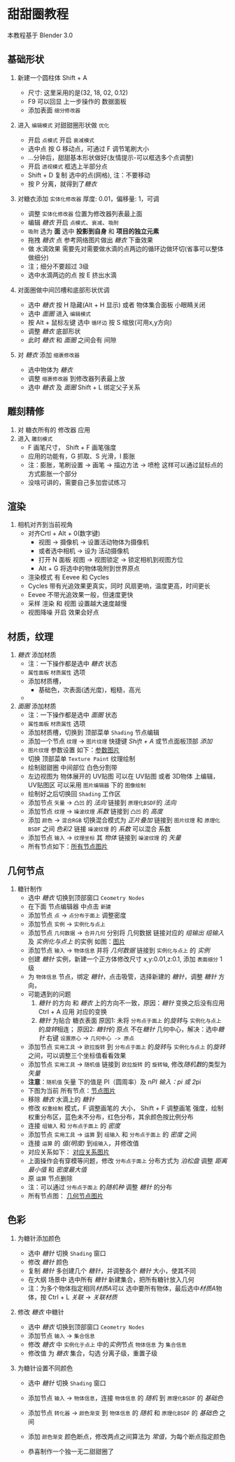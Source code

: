 # 甜甜圈教程

本教程基于 Blender 3.0 


## 基础形状

1. 新建一个圆柱体 Shift + A
    - 尺寸: 这里采用的是(32, 18, 02, 0.12)
    - F9 可以回显 上一步操作的 数据面板
    - 添加表面 `细分修改器`

2. 进入 `编辑模式` 对甜甜圈形状做 `优化`
    - 开启 `点模式` 开启 `衰减模式` 
    - 选中点 按 G 移动点，可通过 F 调节笔刷大小
    - ...分钟后，甜甜基本形状做好(友情提示-可以框选多个点调整)
    - 开启 `透视模式` 框选上半部分点
    - Shift + D 复制 选中的点(网格), 注：不要移动
    - 按 P 分离，就得到了*糖衣*

3. 对糖衣添加 `实体化修改器` 厚度: 0.01，偏移量: 1，可调
    - 调整 `实体化修改器` 位置为修改器列表最上面
    - 编辑 *糖衣* 开启 `点模式`、`衰减`、`吸附`
    - `吸附` 选为 **面** 选中 **投影到自身** 和 **项目的独立元素**
    - 拖拽 *糖衣* 点 参考网络图片做出 *糖衣* 下垂效果 
    - 做 水滴效果 需要先对需要做水滴的点两边的循环边做环切(省事可以整体做细分)
    - 注；细分不要超过 3级
    - 选中水滴两边的点 按 E 挤出水滴

4. 对面圈做中间凹槽和底部形状优调
    - 选中 *糖衣* 按 H 隐藏(Alt + H 显示) 或者 物体集合面板 小眼睛关闭
    - 选中 *面圈* 进入 `编辑模式`
    - 按 Alt + 鼠标左键 选中 `循环边` 按 S 缩放(可用x,y方向)
    - 调整 *糖衣* 底部形状
    - 此时 *糖衣* 和 *面圈* 之间会有 间隙

5. 对 *糖衣* 添加 `缩裹修改器`
    - 选中物体为 *糖衣*
    - 调整 `缩裹修改器` 到修改器列表最上放
    - 选中 *糖衣* 及 *面圈* Shift + L 绑定父子关系

## 雕刻精修

1. 对 糖衣所有的 修改器 应用 
2. 进入 `雕刻模式` 
    - F 画笔尺寸， Shift + F 画笔强度
    - 应用的功能有，G 抓取、S 光滑，I 膨胀
    - 注：膨胀，笔刷设置 -> 画笔 -> 描边方法 -> 喷枪 
    这样可以通过鼠标点的方式膨胀一个部分
    - 没啥可讲的，需要自己多加尝试练习

## 渲染

1. 相机对齐到当前视角 
    - 对齐Crtl + Alt + 0(数字键)
	  - 视图 -> 摄像机 -> 设置活动物体为摄像机 
	  - 或者选中相机 -> 设为 活动摄像机
	  - 打开 N 面板 视图 -> 视图锁定 -> 锁定相机到视图方位 
	  - Alt + G 将选中的物体吸附到世界原点
    - 渲染模式 有 Eevee 和 Cycles 
    - Cycles 带有光追效果更真实，同时 风扇更响，温度更高，时间更长
    - Eevee 不带光追效果一般，但速度更快
    - 采样 渲染 和 视图 设置越大速度越慢
    - 视图降噪 开启 效果会好点

## 材质，纹理

1. *糖衣* 添加材质
    - 注：一下操作都是选中 *糖衣* 状态
    - `属性面板` `材质属性` 选项 
    - 添加材质槽，
	  - 基础色，次表面(透光度)，粗糙，高光
    - 
2. *面圈* 添加材质
    - 注：一下操作都是选中 *面圈* 状态
    - `属性面板` `材质属性` 选项
    - 添加材质槽，切换到 顶部菜单 `Shading` 节点编辑
    - 添加一个节点 `纹理` -> `图片纹理` 快捷键 *Shift + A* 或节点面板顶部 *添加*
    - `图片纹理` 参数设置 如下：[参数图片]("./img/donuts/pic_wen_li.png")
    - 切换 顶部菜单 `Texture Paint` 纹理绘制
    - 绘制甜甜圈 中间部位 白色分割带
    - 左边视图为 物体展开的 UV贴图 可以在 UV贴图 或者 3D物体 上编辑，UV贴图区 可以采用 `图片编辑器` 下的 `图像绘制` 
    - 绘制好之后切换回 `Shading` 工作区
    - 添加节点 `矢量` -> `凸凹` 的 *法向* 链接到 `原理化BSDF`的 *法向*
    - 添加节点 `纹理` -> `噪波纹理` *系数* 链接到 `凸凹` 的 *高度* 
    - 添加 `颜色` -> `混合RGB` 切换混合模式为 *正片叠加* 链接到 `图片纹理` 和 `原理化BSDF` 之间 *色彩2* 链接 `噪波纹理` 的 *系数* 可以混合 系数
    - 添加节点 `输入` -> `纹理坐标` 其 *物体* 链接到 `噪波纹理` 的 *矢量*
    - 所有节点如下：[所有节点图片]("./img/donuts/mian_quan_wen_li.png")

## 几何节点

1. 糖针制作
    - 选中 *糖衣* 切换到顶部窗口 `Ceometry Nodes` 
    - 在下面 节点编辑器 中点击 `新建`
    - 添加节点 `点` -> `点分布于面上` 调整密度
    - 添加节点 `实例` -> `实例化与点上`
    - 添加节点 `几何数据` -> `合并几何` 分别将 几何数据 链接对应的 *组输出* *组输入* 及 *实例化与点上* 的实例
    如图：[图片]("./img/donuts/ji_he.png")
    - 添加节点 `输入` -> `物体信息` 并将 *几何数据* 链接到 `实例化与点上` 的 *实例*
    - 创建 *糖针* 实例，新建一个正方体修改尺寸 x,y:0.01,z:0.1, 添加 `表面细分` 1级
    - 为 `物体信息` 节点，绑定 *糖针*，点击吸管，选择新建的 *糖针*，调整 *糖针* 方向，
    - 可能遇到的问题 
        1. *糖针* 的方向 和 *糖衣* 上的方向不一致，原因：*糖针* 变换之后没有应用 Ctrl + A 应用 对应的变换
        2. *糖针* 为贴合 糖衣表面 原因1: 未将 `分布点于面上` 的*旋转*与 `实例化与点上` 的*旋转*相连；
        原因2: *糖针*的 原点 不在*糖针* 几何中心，解决：选中*糖针* 右键 `设置原心` -> `几何中心 -> 原点`
    - 添加节点 `实用工具` -> `欧拉旋转` 到 `分布点于面上` 的*旋转*与 `实例化与点上` 的*旋转* 之间，可以调整三个坐标值看看效果
    - 添加节点 `实用工具` -> `随机值` 链接到 `欧拉旋转` 的 `旋转轴`, 修改*随机数*的类型为*矢量*
    - **注意**：`随机值` 矢量 下的值是 PI（圆周率）及 n*PI 输入：pi 或 2*pi
    - 下图为当前 所有节点：[节点图片]("./img/donuts/ji_he2.png")
    - 移除 *糖衣* 水滴上的 *糖针* 
    - 修改 `权重绘制` 模式，F 调整画笔的 大小， Shift + F 调整画笔 强度，绘制权重分布区，蓝色未不分布，红色分布，其余颜色按比例分布
    - 连接 `组输入` 和 `分布点于面上` 的 *密度* 
    - 添加节点 `实用工具` -> `运算` 到 `组输入` 和 `分布点于面上` 的 *密度* 之间
    - 连接 `运算` 的 *值(明度)* 到`组输入`，并修改值
    - 对应关系如下： [对应关系图片]("./img/donuts/ji_he3.png")
    - 上面操作会有穿模等问题，修改 `分布点于面上` 分布方式为 *泊松盘* 调整 *距离最小值* 和 *密度最大值*
    - 原 `运算` 节点删除
    - 注：可以通过 `分布点于面上` 的*随机种* 调整 *糖针* 的分布
    - 所有节点图： [几何节点图片]("./img/donuts/ji_he6.png")
    
## 色彩

1. 为糖针添加颜色
    - 选中 *糖针* 切换 `Shading` 窗口
    - 修改 *糖针* 颜色
    - 复制 *糖针* 多创建几个 *糖针*，并调整各个 *糖针* 大小，使其不同
    - 在大纲 场景中 选中所有 *糖针* 新建集合，把所有糖针放入几何
    - 注：为多个物体指定相同*材质A*可以 选中要所有物体，最后选中*材质A*物体，按 Ctrl + L *关联* -> *关联材质*

2. 修改 *糖衣* 中糖针 
    - 选中 *糖衣* 切换到顶部窗口 `Ceometry Nodes` 
    - 添加节点 `输入` -> `集合信息`
    - 修改 *糖衣* 中 `实例化于点上` 中的*实例*节点 `物体信息` 为 `集合信息`
    - 修改值 为 *糖衣* 集合，勾选 分离子级，重置子级

3. 为糖针设置不同颜色
    - 选中 *糖针* 切换 `Shading` 窗口
    - 添加节点 `输入` -> `物体信息`，连接 `物体信息` 的 *随机* 到 `原理化BSDF` 的 *基础色*
    - 添加节点 `转化器` -> `颜色渐变` 到 `物体信息` 的 *随机* 和 `原理化BSDF` 的 *基础色* 之间
    - 添加 `颜色渐变` 颜色断点，修改两点之间算法为 *常值*，为每个断点指定颜色

    - 恭喜制作一个独一无二甜甜圈了
